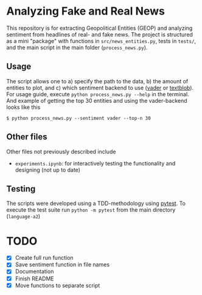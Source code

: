 # Analyzing Fake and Real News
This repository is for extracting Geopolitical Entities (GEOP) and analyzing sentiment from headlines of real- and fake news. The project is structured as a mini "package" with functions in `src/news_entities.py`, tests in `tests/`, and the main script in the main folder (`process_news.py`). 

## Usage 
The script allows one to a) specify the path to the data, b) the amount of entities to plot, and c) which sentiment  backend to use ([vader](https://github.com/cjhutto/vaderSentiment) or [textblob](https://github.com/sloria/TextBlob)). For usage guide, execute `python process_news.py --help` in the terminal. And example of getting the top 30 entities and using the vader-backend looks like this 

```console
$ python process_news.py --sentiment vader --top-n 30
```

## Other files
Other files not previously described include
- `experiments.ipynb`: for interactively testing the functionality and designing (not up to date)

## Testing
The scripts were developed using a TDD-methodology using [pytest](https://docs.pytest.org/en/7.0.x/). To execute the test suite run `python -m pytest` from the main directory (`language-a2`)


# TODO
- [x] Create full run function
- [x] Save sentiment function in file names
- [x] Documentation
- [x] Finish README
- [x] Move functions to separate script